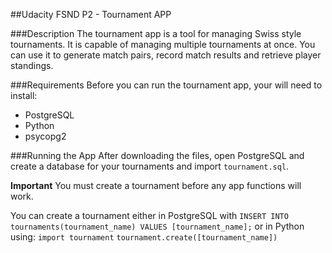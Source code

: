 ##Udacity FSND P2 - Tournament APP

###Description
The tournament app is a tool for managing Swiss style tournaments. It is capable of managing multiple tournaments at once.  You can use it to generate match pairs, record match results and retrieve player standings.

###Requirements
Before you can run the tournament app, your will need to install:
- PostgreSQL
- Python
- psycopg2

###Running the App
After downloading the files, open PostgreSQL and create a database for your tournaments and import `tournament.sql`.

**Important** You must create a tournament before any app functions will work. 

You can create a tournament either in PostgreSQL with
    `INSERT INTO tournaments(tournament_name) VALUES [tournament_name];`
or in Python using:
    `import tournament`
    `tournament.create([tournament_name])`

